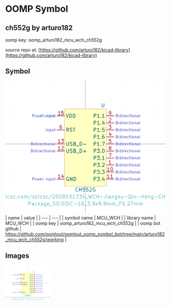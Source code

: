 # OOMP Symbol  
## ch552g  by arturo182  
  
oomp key: oomp_arturo182_mcu_wch_ch552g  
  
source repo at: [https://github.com/arturo182/kicad-library](https://github.com/arturo182/kicad-library)  
## Symbol  
  
[![working.png](working_600.png)](working.png)  
| name | value | 
| --- | --- | 
| symbol name | MCU_WCH | 
| library name | MCU_WCH | 
| oomp key | oomp_arturo182_mcu_wch_ch552g | 
| oomp bot github | https://github.com/oomlout/oomlout_oomp_symbol_bot/tree/main/arturo182_mcu_wch_ch552g/working | 
## Images  
  
[![working.png](working_140.png)](working.png)  
